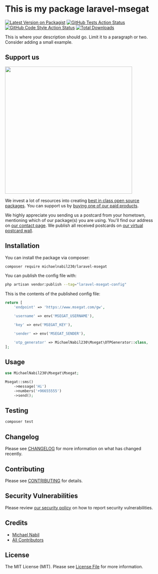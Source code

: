# This is my package laravel-msegat

[![Latest Version on Packagist](https://img.shields.io/packagist/v/michaelnabil230/laravel-msegat.svg?style=flat-square)](https://packagist.org/packages/michaelnabil230/laravel-msegat)
[![GitHub Tests Action Status](https://img.shields.io/github/actions/workflow/status/michaelnabil230/laravel-msegat/run-tests.yml?branch=main&label=tests&style=flat-square)](https://github.com/michaelnabil230/laravel-msegat/actions?query=workflow%3Arun-tests+branch%3Amain)
[![GitHub Code Style Action Status](https://img.shields.io/github/actions/workflow/status/michaelnabil230/laravel-msegat/fix-php-code-style-issues.yml?branch=main&label=code%20style&style=flat-square)](https://github.com/michaelnabil230/laravel-msegat/actions?query=workflow%3A"Fix+PHP+code+style+issues"+branch%3Amain)
[![Total Downloads](https://img.shields.io/packagist/dt/michaelnabil230/laravel-msegat.svg?style=flat-square)](https://packagist.org/packages/michaelnabil230/laravel-msegat)

This is where your description should go. Limit it to a paragraph or two. Consider adding a small example.

## Support us

[<img src="https://github-ads.s3.eu-central-1.amazonaws.com/laravel-msegat.jpg?t=1" width="419px" />](https://spatie.be/github-ad-click/laravel-msegat)

We invest a lot of resources into creating [best in class open source packages](https://spatie.be/open-source). You can support us by [buying one of our paid products](https://spatie.be/open-source/support-us).

We highly appreciate you sending us a postcard from your hometown, mentioning which of our package(s) you are using. You'll find our address on [our contact page](https://spatie.be/about-us). We publish all received postcards on [our virtual postcard wall](https://spatie.be/open-source/postcards).

## Installation

You can install the package via composer:

```bash
composer require michaelnabil230/laravel-msegat
```

You can publish the config file with:

```bash
php artisan vendor:publish --tag="laravel-msegat-config"
```

This is the contents of the published config file:

```php
return [
    'endpoint' => 'https://www.msegat.com/gw',

    'username' => env('MSEGAT_USERNAME'),

    'key' => env('MSEGAT_KEY'),

    'sender' => env('MSEGAT_SENDER'),

    'otp_generator' => MichaelNabil230\Msegat\OTPGenerator::class,
];
```

## Usage

```php
use MichaelNabil230\Msegat\Msegat;

Msegat::sms()
    ->message('Hi')
    ->numbers('+96655555')
    ->send();
```

## Testing

```bash
composer test
```

## Changelog

Please see [CHANGELOG](CHANGELOG.md) for more information on what has changed recently.

## Contributing

Please see [CONTRIBUTING](CONTRIBUTING.md) for details.

## Security Vulnerabilities

Please review [our security policy](../../security/policy) on how to report security vulnerabilities.

## Credits

- [Michael Nabil](https://github.com/michaelnabil230)
- [All Contributors](../../contributors)

## License

The MIT License (MIT). Please see [License File](LICENSE.md) for more information.
